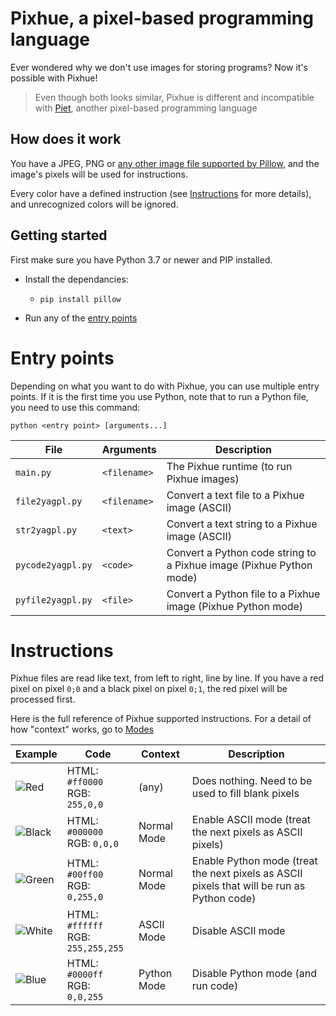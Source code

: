 # Pixhue, a pixel-based programming language

Ever wondered why we don't use images for storing programs? Now it's possible with Pixhue!

> Even though both looks similar, Pixhue is different and incompatible with [Piet](https://www.dangermouse.net/esoteric/piet.html), another pixel-based programming language

## How does it work
You have a JPEG, PNG or [any other image file supported by Pillow](https://pillow.readthedocs.io/en/stable/handbook/image-file-formats.html), and the image's pixels will be used for instructions.

Every color have a defined instruction (see [Instructions](#Instructions) for more details), and unrecognized colors will be ignored.

## Getting started
First make sure you have Python 3.7 or newer and PIP installed.

* Install the dependancies:
  * ```
    pip install pillow
    ```
* Run any of the [entry points](#Entry-points)

# Entry points
Depending on what you want to do with Pixhue, you can use multiple entry points. If it is the first time you use Python, note that to run a Python file, you need to use this command:
```
python <entry point> [arguments...]
```

| File | Arguments | Description |
--- | --- | ---
|`main.py`|`<filename>`|The Pixhue runtime (to run Pixhue images)|
|`file2yagpl.py`|`<filename>`|Convert a text file to a Pixhue image (ASCII)|
|`str2yagpl.py`|`<text>`|Convert a text string to a Pixhue image (ASCII)|
|`pycode2yagpl.py`|`<code>`|Convert a Python code string to a Pixhue image (Pixhue Python mode)|
|`pyfile2yagpl.py`|`<file>`|Convert a Python file to a Pixhue image (Pixhue Python mode)|

# Instructions
Pixhue files are read like text, from left to right, line by line. If you have a red pixel on pixel `0;0` and a black pixel on pixel `0;1`, the red pixel will be processed first.

Here is the full reference of Pixhue supported instructions. For a detail of how "context" works, go to [Modes](#Modes)

| Example | Code | Context | Description |
--- | --- | --- | ---
|![Red](https://user-images.githubusercontent.com/46352972/118692048-f6d06100-b809-11eb-9bb7-6aacafeba277.png)|HTML: `#ff0000`<br>RGB: `255,0,0`|(any)|Does nothing. Need to be used to fill blank pixels|
|![Black](https://user-images.githubusercontent.com/46352972/118692081-fe900580-b809-11eb-86b1-ba3778937e7e.png)|HTML: `#000000`<br>RGB: `0,0,0`|Normal Mode|Enable ASCII mode (treat the next pixels as ASCII pixels)|
|![Green](https://user-images.githubusercontent.com/46352972/118692099-03ed5000-b80a-11eb-852d-6f09de90dc2d.png)|HTML: `#00ff00`<br>RGB: `0,255,0`|Normal Mode|Enable Python mode (treat the next pixels as ASCII pixels that will be run as Python code)|
|![White](https://user-images.githubusercontent.com/46352972/118692121-08196d80-b80a-11eb-8488-badd2b38689e.png)|HTML: `#ffffff`<br>RGB: `255,255,255`|ASCII Mode|Disable ASCII mode|
|![Blue](https://user-images.githubusercontent.com/46352972/118692143-0cde2180-b80a-11eb-91e5-f69ee0c525d8.png)|HTML: `#0000ff`<br>RGB: `0,0,255`|Python Mode|Disable Python mode (and run code)|
